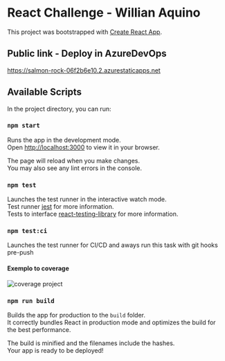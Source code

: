 # React Challenge - Willian Aquino

This project was bootstrapped with [Create React App](https://github.com/facebook/create-react-app).


## Public link - Deploy in AzureDevOps
https://salmon-rock-06f2b6e10.2.azurestaticapps.net

## Available Scripts

In the project directory, you can run:

### `npm start`

Runs the app in the development mode.\
Open [http://localhost:3000](http://localhost:3000) to view it in your browser.

The page will reload when you make changes.\
You may also see any lint errors in the console.

### `npm test`

Launches the test runner in the interactive watch mode.\
Test runner [jest](https://jestjs.io/) for more information.\
Tests to interface [react-testing-library](https://testing-library.com/docs/react-testing-library/intro/) for more information.

### `npm test:ci`

Launches the test runner for CI/CD and aways run this task with git hooks pre-push
 #### Exemplo to coverage
![coverage project](./public/coverage.png "Coverage")


### `npm run build`

Builds the app for production to the `build` folder.\
It correctly bundles React in production mode and optimizes the build for the best performance.

The build is minified and the filenames include the hashes.\
Your app is ready to be deployed!
